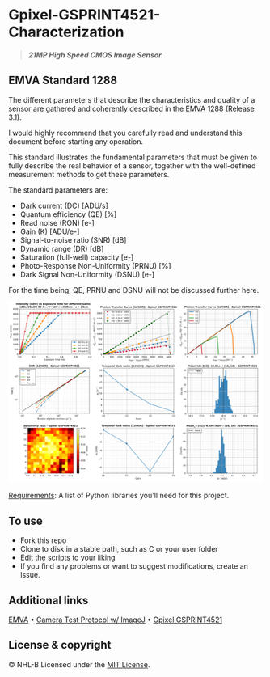 # Gpixel-GSPRINT4521-Characterization
> #### *21MP High Speed CMOS Image Sensor.*

## EMVA Standard 1288

The different parameters that describe the characteristics and quality of a sensor are gathered and coherently described in the [EMVA 1288](https://www.emva.org/standards-technology/emva-1288/) (Release 3.1).

I would highly recommend that you carefully read and understand this document before starting any operation.

This standard illustrates the fundamental parameters that must be given to fully describe the real behavior of a sensor, together with the well-defined measurement methods to get these parameters. 

The standard parameters are:
- Dark current (DC) [ADU/s]
- Quantum efficiency (QE) [%]
- Read noise (RON) [e-]
- Gain (K) [ADU/e-]
- Signal-to-noise ratio (SNR) [dB]
- Dynamic range (DR) [dB]
- Saturation (full-well) capacity [e-] 
- Photo-Response Non-Uniformity (PRNU) [%]
- Dark Signal Non-Uniformity (DSNU) [e-] 

For the time being, QE, PRNU and DSNU will not be discussed further here. 

![Plots](https://github.com/NHL-B/Gpixel-GSPRINT4521-Characterization/blob/main/doc/images/plots.png)

[Requirements](requirements.txt): A list of Python libraries you'll need for this project.

## To use
- Fork this repo
- Clone to disk in a stable path, such as C or your user folder
- Edit the scripts to your liking
- If you find any problems or want to suggest modifications, create an issue.

## Additional links

[EMVA](https://www.emva.org/ "EMVA - European Machine Vision Association") • [Camera Test Protocol w/ ImageJ](https://www.photometrics.com/wp-content/uploads/2019/10/Technical-Notes-Camera-Test-Protocol-November-2019.pdf "Camera Test Protocol") • [Gpixel GSPRINT4521](https://www.gpixel.com/products/area-scan-en/sprint/gsprint4521/ "Gpixel - GSPRINT4521")

## License & copyright
© NHL-B
Licensed under the [MIT License](LICENSE).

